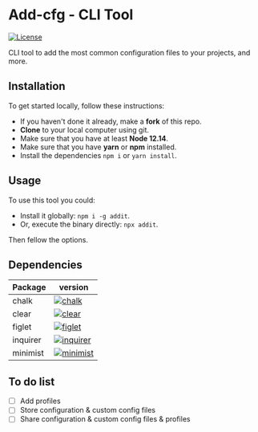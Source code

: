 # Add-cfg - CLI Tool

[![License](https://img.shields.io/badge/license-MIT-blue.svg)](/LICENSE)

CLI tool to add the most common configuration files to your projects, and more.

## Installation

To get started locally, follow these instructions:

- If you haven't done it already, make a **fork** of this repo.
- **Clone** to your local computer using git.
- Make sure that you have at least **Node 12.14**.
- Make sure that you have **yarn** or **npm** installed.
- Install the dependencies `npm i` or `yarn install`.

## Usage

To use this tool you could:

- Install it globally: `npm i -g addit`.
- Or, execute the binary directly: `npx addit`.

Then fellow the options.

## Dependencies

| Package  | version                                                                                                                       |
| -------- | ----------------------------------------------------------------------------------------------------------------------------- |
| chalk    | [![chalk](https://img.shields.io/badge/chalk-^4.1.2-green?style=flat&logo=npm)](https://www.npmjs.com/package/chalk)          |
| clear    | [![clear](https://img.shields.io/badge/clear-^0.1.0-green?style=flat&logo=npm)](https://www.npmjs.com/package/clear)          |
| figlet   | [![figlet](https://img.shields.io/badge/figlet-^1.5.2-green?style=flat&logo=npm)](https://www.npmjs.com/package/figlet)       |
| inquirer | [![inquirer](https://img.shields.io/badge/inquirer-^8.2.0-green?style=flat&logo=npm)](https://www.npmjs.com/package/inquirer) |
| minimist | [![minimist](https://img.shields.io/badge/minimist-^1.2.5-green?style=flat&logo=npm)](https://www.npmjs.com/package/minimist) |

## To do list

- [ ] Add profiles
- [ ] Store configuration & custom config files
- [ ] Share configuration & custom config files & profiles
